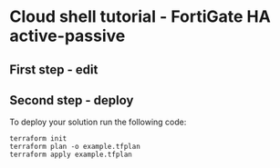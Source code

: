 # Cloud shell tutorial - FortiGate HA active-passive

## First step - edit

<walkthrough-editor-open-file filePath="examples/fgt-ha-ap-3-nic-basic" />

## Second step - deploy

To deploy your solution run the following code:

```
terraform init
terraform plan -o example.tfplan
terraform apply example.tfplan
```